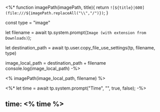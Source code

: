 <%*
function imagePath(imagePath, title){
	return `![${title}|600](file:///${imagePath.replaceAll("\\","/")})`;
}

const type = "image"

let filename = await tp.system.prompt(`Image (with extension from Downloads)`);

let destination_path = await tp.user.copy_file_use_settings(tp, filename, type)

image_local_path = destination_path + filename
console.log(image_local_path)
-%>

<% imagePath(image_local_path, filename) %>

<%*
  let time = await tp.system.prompt("Time", "", true, false);
-%>

time:  **<% time %>**
---
